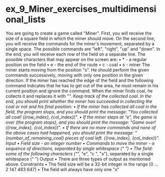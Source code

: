 # ex_9_Miner_exercises_multidimensional_lists
You are going to create a game called "Miner".
First, you will receive the size of a square field in which the miner should move. 
On the second line, you will receive the commands for the miner's movement, separated by a single space. The possible commands are "left", "right", "up" and "down". 
In the end, you will receive each row of the field on a separate line. The possible characters that may appear on the screen are:
•	* - a regular position on the field
•	e - the end of the route
•	c - coal
•	s - miner
The miner starts moving from the position "s". He should perform the given commands successively, moving with only one position in the given direction. If the miner has reached the edge of the field and the following command indicates that he has to get out of the area, he must remain in his current position and ignore the command.
When the miner finds coal, he collects it and replaces it with "*". Keep track of the collected coal. In the end, you should print whether the miner has succeeded in collecting the coal or not and his final position:
•	If the miner has collected all coal in the field, the program stops, and you should print the message: "You collected all coal! ({row_index}, {col_index})".
•	If the miner steps at "e", the game is over (the program stops), and you should print the message: "Game over! ({row_index}, {col_index})".
•	If there are no more commands and none of the above cases had happened, you should print the message: "{number_of_remaining_coal} pieces of coal left. ({row_index}, {col_index})".
Input
•	Field size - an integer number
•	Commands to move the miner - a sequence of directions, separated by single whitespace (" ")
•	The field: some of the following characters ("*", "e", "c ", "s"), separated by a single whitespace (" ")
Output
•	There are three types of output as mentioned above.
Constraints
•	The field size will be a 32-bit integer in the range [0 … 2 147 483 647]
•	The field will always have only one "s"
